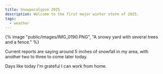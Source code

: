 ```yaml
---
title: Snowpocalypse 2025
description: Welcome to the first major winter storm of 2025.
tags:
  - weather
---
```


{% image "public/images/IMG_0190.PNG", "A snowy yard with several trees and a fence." %}

Current reports are saying around 5 inches of snowfall in my area, with another two to three to come later today.

Days like today I'm grateful I can work from home.
